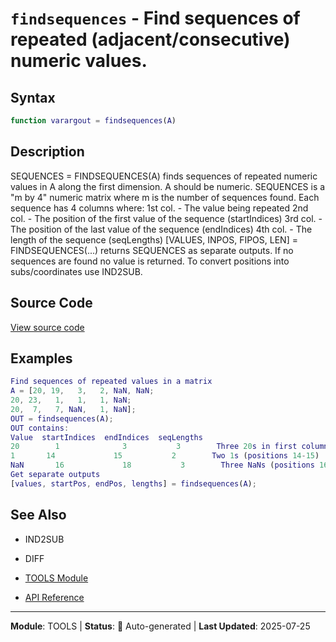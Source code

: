 # `findsequences` - Find sequences of repeated (adjacent/consecutive) numeric values.

## Syntax

```matlab
function varargout = findsequences(A)
```

## Description

SEQUENCES = FINDSEQUENCES(A) finds sequences of repeated numeric values in A along the first dimension. A should be numeric. SEQUENCES is a "m by 4" numeric matrix where m is the number of sequences found. Each sequence has 4 columns where: 1st col. - The value being repeated 2nd col. - The position of the first value of the sequence (startIndices) 3rd col. - The position of the last value of the sequence (endIndices) 4th col. - The length of the sequence (seqLengths) [VALUES, INPOS, FIPOS, LEN] = FINDSEQUENCES(...) returns SEQUENCES as separate outputs. If no sequences are found no value is returned. To convert positions into subs/coordinates use IND2SUB.

## Source Code

[View source code](../../../src/tools/findsequences.m)

## Examples

```matlab
Find sequences of repeated values in a matrix
A = [20, 19,   3,   2, NaN, NaN;
20, 23,   1,   1,   1, NaN;
20,  7,   7, NaN,   1, NaN];
OUT = findsequences(A);
OUT contains:
Value  startIndices  endIndices  seqLengths
20        1              3           3        Three 20s in first column
1       14             15           2        Two 1s (positions 14-15)
NaN       16             18           3        Three NaNs (positions 16-18)
Get separate outputs
[values, startPos, endPos, lengths] = findsequences(A);
```

## See Also

- IND2SUB
- DIFF

- [TOOLS Module](README.md)
- [API Reference](../README.md)

---

**Module**: TOOLS | **Status**: 🔄 Auto-generated | **Last Updated**: 2025-07-25
